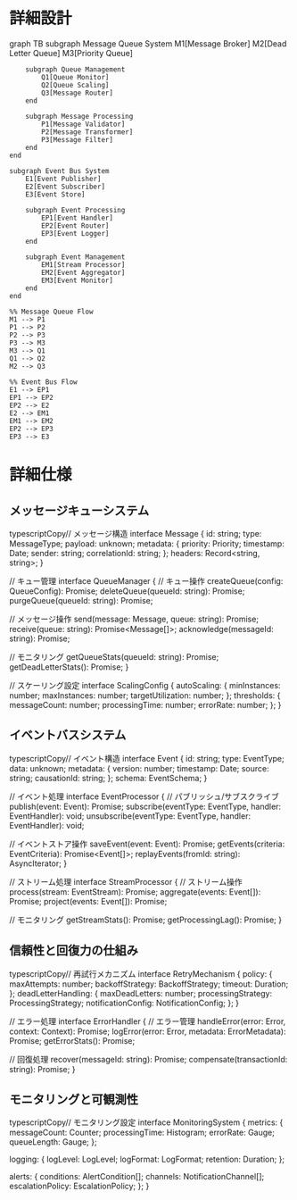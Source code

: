 # 詳細設計

graph TB
    subgraph Message Queue System
        M1[Message Broker]
        M2[Dead Letter Queue]
        M3[Priority Queue]
        
        subgraph Queue Management
            Q1[Queue Monitor]
            Q2[Queue Scaling]
            Q3[Message Router]
        end
        
        subgraph Message Processing
            P1[Message Validator]
            P2[Message Transformer]
            P3[Message Filter]
        end
    end

    subgraph Event Bus System
        E1[Event Publisher]
        E2[Event Subscriber]
        E3[Event Store]
        
        subgraph Event Processing
            EP1[Event Handler]
            EP2[Event Router]
            EP3[Event Logger]
        end
        
        subgraph Event Management
            EM1[Stream Processor]
            EM2[Event Aggregator]
            EM3[Event Monitor]
        end
    end

    %% Message Queue Flow
    M1 --> P1
    P1 --> P2
    P2 --> P3
    P3 --> M3
    M3 --> Q1
    Q1 --> Q2
    M2 --> Q3

    %% Event Bus Flow
    E1 --> EP1
    EP1 --> EP2
    EP2 --> E2
    E2 --> EM1
    EM1 --> EM2
    EP2 --> EP3
    EP3 --> E3


# 詳細仕様

## メッセージキューシステム

typescriptCopy// メッセージ構造
interface Message {
  id: string;
  type: MessageType;
  payload: unknown;
  metadata: {
    priority: Priority;
    timestamp: Date;
    sender: string;
    correlationId: string;
  };
  headers: Record<string, string>;
}

// キュー管理
interface QueueManager {
  // キュー操作
  createQueue(config: QueueConfig): Promise<Queue>;
  deleteQueue(queueId: string): Promise<void>;
  purgeQueue(queueId: string): Promise<void>;
  
  // メッセージ操作
  send(message: Message, queue: string): Promise<void>;
  receive(queue: string): Promise<Message[]>;
  acknowledge(messageId: string): Promise<void>;
  
  // モニタリング
  getQueueStats(queueId: string): Promise<QueueStats>;
  getDeadLetterStats(): Promise<DeadLetterStats>;
}

// スケーリング設定
interface ScalingConfig {
  autoScaling: {
    minInstances: number;
    maxInstances: number;
    targetUtilization: number;
  };
  thresholds: {
    messageCount: number;
    processingTime: number;
    errorRate: number;
  };
}

## イベントバスシステム

typescriptCopy// イベント構造
interface Event {
  id: string;
  type: EventType;
  data: unknown;
  metadata: {
    version: number;
    timestamp: Date;
    source: string;
    causationId: string;
  };
  schema: EventSchema;
}

// イベント処理
interface EventProcessor {
  // パブリッシュ/サブスクライブ
  publish(event: Event): Promise<void>;
  subscribe(eventType: EventType, handler: EventHandler): void;
  unsubscribe(eventType: EventType, handler: EventHandler): void;
  
  // イベントストア操作
  saveEvent(event: Event): Promise<void>;
  getEvents(criteria: EventCriteria): Promise<Event[]>;
  replayEvents(fromId: string): AsyncIterator<Event>;
}

// ストリーム処理
interface StreamProcessor {
  // ストリーム操作
  process(stream: EventStream): Promise<void>;
  aggregate(events: Event[]): Promise<AggregateRoot>;
  project(events: Event[]): Promise<Projection>;
  
  // モニタリング
  getStreamStats(): Promise<StreamStats>;
  getProcessingLag(): Promise<Duration>;
}

## 信頼性と回復力の仕組み

typescriptCopy// 再試行メカニズム
interface RetryMechanism {
  policy: {
    maxAttempts: number;
    backoffStrategy: BackoffStrategy;
    timeout: Duration;
  };
  deadLetterHandling: {
    maxDeadLetters: number;
    processingStrategy: ProcessingStrategy;
    notificationConfig: NotificationConfig;
  };
}

// エラー処理
interface ErrorHandler {
  // エラー管理
  handleError(error: Error, context: Context): Promise<void>;
  logError(error: Error, metadata: ErrorMetadata): Promise<void>;
  getErrorStats(): Promise<ErrorStats>;
  
  // 回復処理
  recover(messageId: string): Promise<RecoveryResult>;
  compensate(transactionId: string): Promise<CompensationResult>;
}

## モニタリングと可観測性

typescriptCopy// モニタリング設定
interface MonitoringSystem {
  metrics: {
    messageCount: Counter;
    processingTime: Histogram;
    errorRate: Gauge;
    queueLength: Gauge;
  };
  
  logging: {
    logLevel: LogLevel;
    logFormat: LogFormat;
    retention: Duration;
  };
  
  alerts: {
    conditions: AlertCondition[];
    channels: NotificationChannel[];
    escalationPolicy: EscalationPolicy;
  };
}